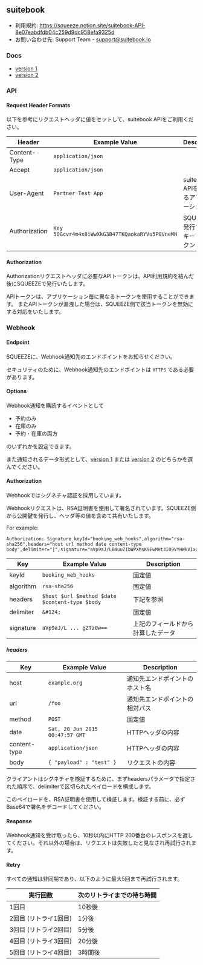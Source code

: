## suitebook

* 利用規約: https://squeeze.notion.site/suitebook-API-8e07eabdfdb04c259d9dc958efa9325d
* お問い合わせ先: Support Team - support@suitebook.io

### Docs

* [version 1](https://squeeze-inc.github.io/docs/suitebook.io/v1/)
* [version 2](https://squeeze-inc.github.io/docs/suitebook.io/v2/)

### API

#### Request Header Formats

以下を参考にリクエストヘッダに値をセットして、suitebook APIをご利用ください。

| Header        | Example Value                                  | Description                 |
|---------------|------------------------------------------------|-----------------------------|
| Content-Type  | `application/json`                             ||
| Accept        | `application/json`                             ||
| User-Agent    | `Partner Test App`                             | suitebook APIを利用するアプリケーション名 |
| Authorization | `Key 5QGcvr4m4x8iWwXkG3B47TKQaokaRYVu5P0VneMH` | SQUEEZEが発行するAPIキー・トークン      |

#### Authorization

Authorizationリクエストヘッダに必要なAPIトークンは、API利用規約を結んだ後にSQUEEZEで発行いたします。

APIトークンは、アプリケーション毎に異なるトークンを使用することができます。 またAPIトークンが漏洩した場合は、SQUEEZE側で該当トークンを無効にする対応をいたします。

### Webhook

#### Endpoint

SQUEEZEに、Webhook通知先のエンドポイントをお知らせください。

セキュリティのために、Webhook通知先のエンドポイントは `HTTPS` である必要があります。

#### Options

Webhook通知を購読するイベントとして

* 予約のみ
* 在庫のみ
* 予約・在庫の両方

のいずれかを設定できます。

また通知されるデータ形式として、[version 1](https://squeeze-inc.github.io/docs/suitebook.io/v1/)
または [version 2](https://squeeze-inc.github.io/docs/suitebook.io/v2/) のどちらかを選んでください。

#### Authorization

Webhookではシグネチャ認証を採用しています。

Webhookリクエストは、RSA証明書を使用して署名されています。SQUEEZE側から公開鍵を発行し、ヘッダ等の値を含めて共有いたします。

For example:

```
Authorization: Signature keyId="booking_web_hooks",algorithm="rsa-sha256",headers="host url method date content-type body",delimiter="|",signature="aVp9aJ/LB4uuZIbWPXMsK9EwMHt3I09VYHWkVIxUEZE27ysJ4nRkz3KbmlOTcipX/P7x0CWTepF2E3sNxn/96oHxA9BTwGMv+3ohGXItTHuZcqcWuWOF0uFXozWAZDf6S84ifCNqa6h/VyWcw8BnLEk3yYZH0VEbzfehaV8eGzO4d6RiGsTTfQmpN762lKbyJzWI5OXD4+/A2B/3SuPYFd1Y4ar5T+PtKL5H8tt4kYNEVXuEDG/PfgEXJ9fyJ/xX2BAlsxRqKwN0xPAui+KvBqnOEtkCuKb9/ylajgolCTXWOgEX0apKvmjAgcu4231Q2WQ4sQ99IyQTFjKzgZTz0w=="
```

| Key       | Example Value                                  | Description       |
|-----------|------------------------------------------------|-------------------|
| keyId     | `booking_web_hooks`                            | 固定値               |
| algorithm | `rsa-sha256`                                   | 固定値               |
| headers   | `$host $url $method $date $content-type $body` | 下記を参照             |
| delimiter | `&#124;`                                       | 固定値               |
| signature | `aVp9aJ/L ... gZTz0w==`                        | 上記のフィールドから計算したデータ |

##### headers

| Key          | Example Value                   | Description     |
|--------------|---------------------------------|-----------------|
| host         | `example.org`                   | 通知先エンドポイントのホスト名 |
| url          | `/foo`                          | 通知先エンドポイントの相対パス |
| method       | `POST`                          | 固定値             |
| date         | `Sat, 20 Jun 2015 00:47:57 GMT` | HTTPヘッダの内容      |
| content-type | `application/json`              | HTTPヘッダの内容      |
| body         | `{ "payload" : "test" }`        | リクエストの内容        |

クライアントはシグネチャを検証するために、まずheadersパラメータで指定された順序で、delimiterで区切られたペイロードを構成します。

このペイロードを、RSA証明書を使用して検証します。検証する前に、必ずBase64で署名をデコードしてください。

#### Response

Webhook通知を受け取ったら、10秒以内にHTTP 200番台のレスポンスを返してください。それ以外の場合は、リクエストは失敗したと見なされ再試行されます。

#### Retry

すべての通知は非同期であり、以下のように最大5回まで再試行されます。

| 実行回数          | 次のリトライまでの待ち時間 |
|---------------|---------------|
| 1回目           | 10秒後          |
| 2回目 (リトライ1回目) | 1分後           |
| 3回目 (リトライ2回目) | 5分後           |
| 4回目 (リトライ3回目) | 20分後          |
| 5回目 (リトライ4回目) | 3時間後　         |

